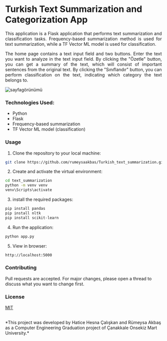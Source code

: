 # Turkish Text Summarization and Categorization App 

<p align="justify">This application is a Flask application that performs text summarization and classification tasks. Frequency-based summarization method is used for text summarization, while a TF Vector ML model is used for classification. </p>
<p align="justify">The home page contains a text input field and two buttons. Enter the text you want to analyze in the text input field. By clicking the "Özetle" button, you can get a summary of the text, which will consist of important sentences from the original text. By clicking the "Sınıflandır" button, you can perform classification on the text, indicating which category the text belongs to.</p>

![sayfagörünümü](https://github.com/hesnacaliskan/turkish_text_summarization/assets/56639245/5bda4e15-2cb5-4901-b2b3-e625e0f2e402)

### Technologies Used:

- Python
- Flask
- Frequency-based summarization
- TF Vector ML model (classification)

### Usage
1. Clone the repository to your local machine:
```bash
git clone https://github.com/rumeysaakbas/Turkish_text_summarization.git
```

2. Create and activate the virtual environment:
```bash
cd text_summarization
python -m venv venv
venv\Scripts\activate
```
3. install the required packages:
```bash
pip install pandas
pip install nltk
pip install scikit-learn
```

4. Run the application:
```bash
python app.py
```

5. View in browser:
```bash
http://localhost:5000
```

### Contributing

Pull requests are accepted. For major changes, please open a thread to discuss what you want to change first.

### License

[MIT](https://choosealicense.com/licenses/mit/)

</br>
*This project was developed by Hatice Hesna Çalışkan and Rümeysa Akbaş as a Computer Engineering Graduation project of Çanakkale Onsekiz Mart University.*
